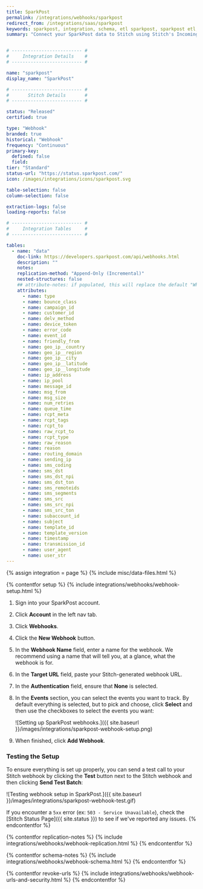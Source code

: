 ```yaml
---
title: SparkPost
permalink: /integrations/webhooks/sparkpost
redirect_from: /integrations/saas/sparkpost
keywords: sparkpost, integration, schema, etl sparkpost, sparkpost etl, sparkpost schema, stitch webhooks
summary: "Connect your SparkPost data to Stitch using Stitch's Incoming Webhooks integration. In this guide, you'll find setup instructions, info about replication, and the data you can expect to see in your data warehouse."


# -------------------------- #
#     Integration Details    #
# -------------------------- #

name: "sparkpost"
display_name: "SparkPost"

# -------------------------- #
#       Stitch Details       #
# -------------------------- #

status: "Released"
certified: true

type: "Webhook"
branded: true
historical: "Webhook"
frequency: "Continuous"
primary-key:
  defined: false
  field: 
tier: "Standard"
status-url: "https://status.sparkpost.com/"
icon: /images/integrations/icons/sparkpost.svg

table-selection: false
column-selection: false

extraction-logs: false
loading-reports: false

# -------------------------- #
#     Integration Tables     #
# -------------------------- #

tables:
  - name: "data"
    doc-link: https://developers.sparkpost.com/api/webhooks.html
    description: ""
    notes: 
    replication-method: "Append-Only (Incremental)"
    nested-structures: false
    ## attribute-notes: if populated, this will replace the default "While we try to include everything here..." copy.
    attributes:
      - name: type
      - name: bounce_class
      - name: campaign_id
      - name: customer_id
      - name: delv_method
      - name: device_token
      - name: error_code
      - name: event_id
      - name: friendly_from
      - name: geo_ip__country
      - name: geo_ip__region
      - name: geo_ip__city
      - name: geo_ip__latitude
      - name: geo_ip__longitude
      - name: ip_address
      - name: ip_pool
      - name: message_id
      - name: msg_from
      - name: msg_size
      - name: num_retries
      - name: queue_time
      - name: rcpt_meta
      - name: rcpt_tags
      - name: rcpt_to
      - name: raw_rcpt_to
      - name: rcpt_type
      - name: raw_reason
      - name: reason
      - name: routing_domain
      - name: sending_ip
      - name: sms_coding
      - name: sms_dst
      - name: sms_dst_npi
      - name: sms_dst_ton
      - name: sms_remoteids
      - name: sms_segments
      - name: sms_src
      - name: sms_src_npi
      - name: sms_src_ton
      - name: subaccount_id
      - name: subject
      - name: template_id
      - name: template_version
      - name: timestamp
      - name: transmission_id
      - name: user_agent
      - name: user_str
---
```

{% assign integration = page %}
{% include misc/data-files.html %}

{% contentfor setup %}
{% include integrations/webhooks/webhook-setup.html %}

1. Sign into your SparkPost account.
2. Click **Account** in the left nav tab.
3. Click **Webhooks**.
4. Click the **New Webhook** button.
5. In the **Webhook Name** field, enter a name for the webhook. We recommend using a name that will tell you, at a glance, what the webhook is for.
5. In the **Target URL** field, paste your Stitch-generated webhook URL.
6. In the **Authentication** field, ensure that **None** is selected.
7. In the **Events** section, you can select the events you want to track. By default everything is selected, but to pick and choose, click **Select** and then use the checkboxes to select the events you want:

   ![Setting up SparkPost webhooks.]({{ site.baseurl }}/images/integrations/sparkpost-webhook-setup.png)

8. When finished, click **Add Webhook**.

### Testing the Setup
To ensure everything is set up properly, you can send a test call to your Stitch webhook by clicking the **Test** button next to the Stitch webhook and then clicking **Send Test Batch**:

![Testing webhook setup in SparkPost.]({{ site.baseurl }}/images/integrations/sparkpost-webhook-test.gif)

If you encounter a `5xx` error (ex: `503 - Service Unavailable`), check the [Stitch Status Page]({{ site.status }}) to see if we've reported any issues. 
{% endcontentfor %}



{% contentfor replication-notes %}
{% include integrations/webhooks/webhook-replication.html %}
{% endcontentfor %}



{% contentfor schema-notes %}
{% include integrations/webhooks/webhook-schema.html %}
{% endcontentfor %}



{% contentfor revoke-urls %}
{% include integrations/webhooks/webhook-urls-and-security.html %}
{% endcontentfor %}